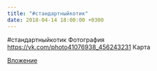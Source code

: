 ```yaml
---
title: "#стандартныйкотик"
date: 2018-04-14 18:00:00 +0300
---
```


#стандартныйкотик
Фотография
https://vk.com/photo41076938_456243231
Карта

[Вложение](https://vk.com/photo41076938_456243231)
